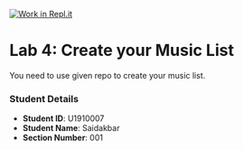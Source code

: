 [![Work in Repl.it](https://classroom.github.com/assets/work-in-replit-14baed9a392b3a25080506f3b7b6d57f295ec2978f6f33ec97e36a161684cbe9.svg)](https://classroom.github.com/online_ide?assignment_repo_id=4290116&assignment_repo_type=AssignmentRepo)
# Lab 4: Create your Music List

You need to use given repo to create your music list.

### Student Details

- **Student ID**: U1910007
- **Student Name**: Saidakbar
- **Section Number**: 001
